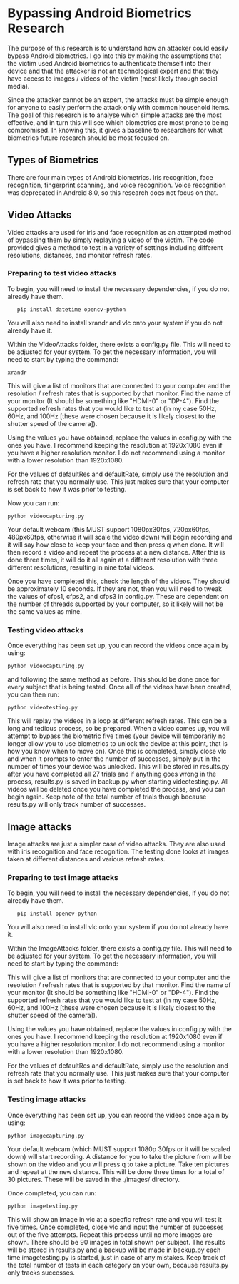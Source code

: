 # Bypassing Android Biometrics Research

The purpose of this research is to understand how an attacker could easily
bypass Android biometrics. I go into this by making the assumptions that the
victim used Android biometrics to authenticate themself into their device and
that the attacker is not an technological expert and that they have access
to images / videos of the victim (most likely through social media).

Since the attacker cannot be an expert, the attacks must be simple enough
for anyone to easily perform the attack only with common household items.
The goal of this research is to analyse which simple attacks are the most
effective, and in turn this will see which biometrics are most prone to
being compromised. In knowing this, it gives a baseline to researchers
for what biometrics future research should be most focused on. 

## Types of Biometrics

There are four main types of Android biometrics. Iris recognition, face
recognition, fingerprint scanning, and voice recognition. Voice recognition
was deprecated in Android 8.0, so this research does not focus on that.

## Video Attacks

Video attacks are used for iris and face recognition as an attempted method
of bypassing them by simply replaying a video of the victim. The code
provided gives a method to test in a variety of settings including different
resolutions, distances, and monitor refresh rates.

### Preparing to test video attacks

To begin, you will need to install the necessary dependencies, if you do not
already have them.


```
   pip install datetime opencv-python
```

You will also need to install xrandr and vlc onto your system if you do not
already have it.

Within the VideoAttacks folder, there exists a config.py file. This will need
to be adjusted for your system. To get the necessary information, you will need
to start by typing the command:


```
xrandr
```

This will give a list of monitors that are connected to your computer and the
resolution / refresh rates that is supported by that monitor. Find the name of
your monitor (It should be something like "HDMI-0" or "DP-4"). Find the supported
refresh rates that you would like to test at (in my case 50Hz, 60Hz, and 100Hz
[these were chosen because it is likely closest to the shutter speed of the camera]).

Using the values you have obtained, replace the values in config.py with the ones
you have. I recommend keeping the resolution at 1920x1080 even if you have a higher
resolution monitor. I do not recommend using a monitor with a lower resolution than
1920x1080.

For the values of defaultRes and defaultRate, simply use the resolution and refresh
rate that you normally use. This just makes sure that your computer is set back to
how it was prior to testing.

Now you can run:

```
python videocapturing.py
```

Your default webcam (this MUST support 1080px30fps, 720px60fps, 480px60fps, otherwise
it will scale the video down) will begin recording and it will say how close to keep
your face and then press q when done. It will then record a video and repeat the process
at a new distance. After this is done three times, it will do it all again at a different
resolution with three different resolutions, resulting in nine total videos.

Once you have completed this, check the length of the videos. They should be approximately
10 seconds. If they are not, then you will need to tweak the values of cfps1, cfps2, and
cfps3 in config.py. These are dependent on the number of threads supported by your computer,
so it likely will not be the same values as mine.

### Testing video attacks

Once everything has been set up, you can record the videos once again by using:

```
python videocapturing.py
```

and following the same method as before. This should be done once for every subject that is
being tested. Once all of the videos have been created, you can then run:

```
python videotesting.py
```

This will replay the videos in a loop at different refresh rates. This can be a long and
tedious process, so be prepared. When a video comes up, you will attempt to bypass the
biometric five times (your device will temporarily no longer allow you to use biometrics to
unlock the device at this point, that is how you know when to move on). Once this is
completed, simply close vlc and when it prompts to enter the number of successes, simply
put in the number of times your device was unlocked. This will be stored in results.py
after you have completed all 27 trials and if anything goes wrong in the process,
results.py is saved in backup.py when starting videotesting.py. All videos will be deleted
once you have completed the process, and you can begin again. Keep note of the total number
of trials though because results.py will only track number of successes. 

## Image attacks

Image attacks are just a simpler case of video attacks. They are also used with iris recognition
and face recognition. The testing done looks at images taken at different distances and various
refresh rates.


### Preparing to test image attacks

To begin, you will need to install the necessary dependencies, if you do not
already have them.


```
   pip install opencv-python
```

You will also need to install vlc onto your system if you do not already have it.

Within the ImageAttacks folder, there exists a config.py file. This will need
to be adjusted for your system. To get the necessary information, you will need
to start by typing the command:

This will give a list of monitors that are connected to your computer and the
resolution / refresh rates that is supported by that monitor. Find the name of
your monitor (It should be something like "HDMI-0" or "DP-4"). Find the supported
refresh rates that you would like to test at (in my case 50Hz, 60Hz, and 100Hz
[these were chosen because it is likely closest to the shutter speed of the camera]).

Using the values you have obtained, replace the values in config.py with the ones
you have. I recommend keeping the resolution at 1920x1080 even if you have a higher
resolution monitor. I do not recommend using a monitor with a lower resolution than
1920x1080.

For the values of defaultRes and defaultRate, simply use the resolution and refresh
rate that you normally use. This just makes sure that your computer is set back to
how it was prior to testing.

### Testing image attacks

Once everything has been set up, you can record the videos once again by using:

```
python imagecapturing.py
```

Your default webcam (which MUST support 1080p 30fps or it will be scaled down) will
start recording. A distance for you to take the picture from will be shown on the
video and you will press q to take a picture. Take ten pictures and repeat at the
new distance. This will be done three times for a total of 30 pictures. These will
be saved in the ./images/ directory.

Once completed, you can run:

```
python imagetesting.py
```

This will show an image in vlc at a specfic refresh rate and you will test it five 
times. Once completed, close vlc and input the number of successes out of the five 
attempts. Repeat this process until no more images are shown. There should be 90
images in total shown per subject. The results will be stored in results.py and
a backup will be made in backup.py each time imagetesting.py is started, just in
case of any mistakes. Keep track of the total number of tests in each category on
your own, because results.py only tracks successes.  
